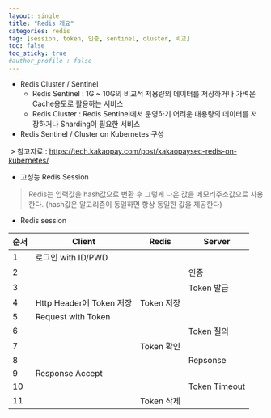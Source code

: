 ```yaml
---
layout: single
title: "Redis 개요"
categories: redis
tag: [session, token, 인증, sentinel, cluster, 비교]
toc: false
toc_sticky: true
#author_profile : false
---
```






* Redis Cluster / Sentinel
  * Redis Sentinel : 1G ~ 10G의 비교적 저용량의 데이터를 저장하거나 가벼운 Cache용도로 활용하는 서비스
  * Redis Cluster : Redis Sentinel에서 운영하기 어려운 대용량의 데이터를 저장하거나 Sharding이 필요한 서비스
* Redis Sentinel / Cluster on Kubernetes 구성

​	> 참고자료 : https://tech.kakaopay.com/post/kakaopaysec-redis-on-kubernetes/

*  고성능 Redis Session

> Redis는 입력값을 hash값으로 변환 후 그렇게 나온 값을 메모리주소값으로 사용한다. (hash값은 알고리즘이 동일하면 항상 동일한 값을 제공한다)



* Redis session

| 순서 | Client                   | Redis      | Server        |
| ---- | ------------------------ | ---------- | ------------- |
| 1    | 로그인 with ID/PWD       |            |               |
| 2    |                          |            | 인증          |
| 3    |                          |            | Token 발급    |
| 4    | Http Header에 Token 저장 | Token 저장 |               |
| 5    | Request with Token       |            |               |
| 6    |                          |            | Token 질의    |
| 7    |                          | Token 확인 |               |
| 8    |                          |            | Repsonse      |
| 9    | Response Accept          |            |               |
| 10   |                          |            | Token Timeout |
| 11   |                          | Token 삭제 |               |